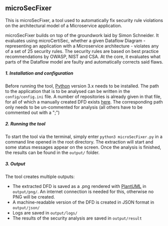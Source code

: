 ## microSecFixer

This is microSecFixer, a tool used to automatically fix security rule violations on the architectural model of a Microservice application.

microSecFixer builds on top of the groundwork laid by Simon Schneider. It evaluates using microCertiSec, whether a given Dataflow Diagram - representing an application with a Microservice architecture - violates any of a set of 25 security rules. The security rules are based on best practice recommendations by OWASP, NIST and CSA. At the core, it evaluates what parts of the Dataflow model are faulty and automatically corrects said flaws.

##### 1. Installation and configuration
Before running the tool, [Python](https://www.python.org/downloads/) version 3.x needs to be installed.
The path to the application that is to be analysed can be written in the `config/config.ini` file.
A number of repositories is already given in that file, for all of which a manually created DFD exists [here](https://github.com/tuhh-softsec/microSecEnD).
The corresponding path only needs to be un-commented for analysis (all others have to be commented out with a ";")

##### 2. Running the tool
To start the tool via the terminal, simply enter `python3 microSecFixer.py` in a command line opened in the root directory.
The extraction will start and some status messages appear on the screen.
Once the analysis is finished, the results can be found in the `output/` folder.

##### 3. Output
The tool creates multiple outputs:
- The extracted DFD is saved as a .png rendered with [PlantUML](https://plantuml.com) in `output/png/`.
An internet connection is needed for this, otherwise no PNG will be created.
- A machine-readable version of the DFD is created in JSON format in `output/json/`
- Logs are saved in `output/logs/`
- The results of the security analysis are saved in `output/result`